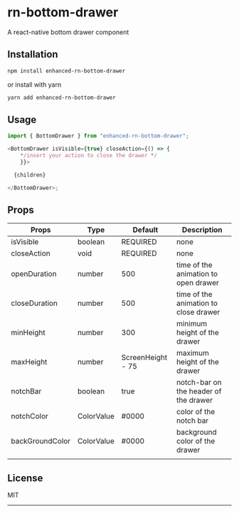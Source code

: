 # rn-bottom-drawer

A react-native bottom drawer component

## Installation

```sh
npm install enhanced-rn-bottom-drawer
```

or install with yarn

```sh
yarn add enhanced-rn-bottom-drawer
```

## Usage

```js
import { BottomDrawer } from "enhanced-rn-bottom-drawer";

<BottomDrawer isVisible={true} closeAction={() => {
    */insert your action to close the drawer */
    }}>

  {children}

</BottomDrawer>;
```

## Props

| Props           | Type       | Default           | Description                           |
| --------------- | ---------- | ----------------- | ------------------------------------- |
| isVisible       | boolean    | REQUIRED          | none                                  |
| closeAction     | void       | REQUIRED          | none                                  |
| openDuration    | number     | 500               | time of the animation to open drawer  |
| closeDuration   | number     | 500               | time of the animation to close drawer |
| minHeight       | number     | 300               | minimum height of the drawer          |
| maxHeight       | number     | ScreenHeight - 75 | maximum height of the drawer          |
| notchBar        | boolean    | true              | notch-bar on the header of the drawer |
| notchColor      | ColorValue | #0000             | color of the notch bar                |
| backGroundColor | ColorValue | #0000             | background color of the drawer        |
|                 |            |                   |                                       |

## License

MIT

---
